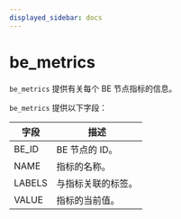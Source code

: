 ```yaml
---
displayed_sidebar: docs
---
```


# be_metrics

`be_metrics` 提供有关每个 BE 节点指标的信息。

`be_metrics` 提供以下字段：

| **字段** | **描述**                                         |
| -------- | ------------------------------------------------ |
| BE_ID    | BE 节点的 ID。                                   |
| NAME     | 指标的名称。                                     |
| LABELS   | 与指标关联的标签。                               |
| VALUE    | 指标的当前值。                                   |
